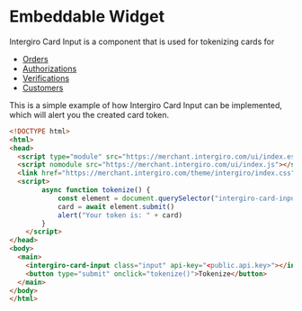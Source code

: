 # Embeddable Widget
Intergiro Card Input is a component that is used for tokenizing cards for 

- [Orders](../order/create)
- [Authorizations](../../integrate/acquiring/api#authorization)
- [Verifications](../../integrate/acquiring/api#verification)
- [Customers](../customer/create)

This is a simple example of how Intergiro Card Input can be implemented, which will alert you the created card token. 

``` html + js
<!DOCTYPE html>
<html>
<head>
  <script type="module" src="https://merchant.intergiro.com/ui/index.esm.js"></script>
  <script nomodule src="https://merchant.intergiro.com/ui/index.js"></script>
  <link href="https://merchant.intergiro.com/theme/intergiro/index.css" rel="stylesheet">
  <script>
		async function tokenize() {
			const element = document.querySelector("intergiro-card-input")
			card = await element.submit()
			alert("Your token is: " + card)
		}
	</script>
</head>
<body>
  <main>
    <intergiro-card-input class="input" api-key="<public.api.key>"></intergiro-card-input>
    <button type="submit" onclick="tokenize()">Tokenize</button>
  </main>
</body>
</html>
```

<!-- ## Error -->
